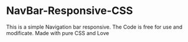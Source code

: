 # NavBar-Responsive-CSS
This is a simple Navigation bar responsive.
The Code is free for use and modificate.
Made with pure CSS and Love
